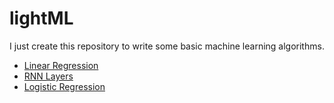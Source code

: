 # lightML
I just create this repository to write some basic machine learning algorithms.


- [Linear Regression](https://github.com/jfzhang95/lightML/blob/master/SupervisedLearning/LinearRegression.py)
- [RNN Layers](https://github.com/jfzhang95/lightML/blob/master/SupervisedLearning/NN/rnn_layers.py)
- [Logistic Regression](https://github.com/jfzhang95/lightML/blob/master/SupervisedLearning/LinearClassification.py)